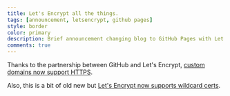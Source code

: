 ```yaml
---
title: Let's Encrypt all the things.
tags: [announcement, letsencrypt, github pages]
style: border
color: primary
description: Brief announcement changing blog to GitHub Pages with Let's Encrypt.
comments: true
---
```


Thanks to the partnership between GitHub and Let's Encrypt, [custom domains now support HTTPS](https://blog.github.com/2018-05-01-github-pages-custom-domains-https/).

Also, this is a bit of old new but [Let's Encrypt now supports wildcard certs](https://community.letsencrypt.org/t/acme-v2-and-wildcard-certificate-support-is-live/55579).
